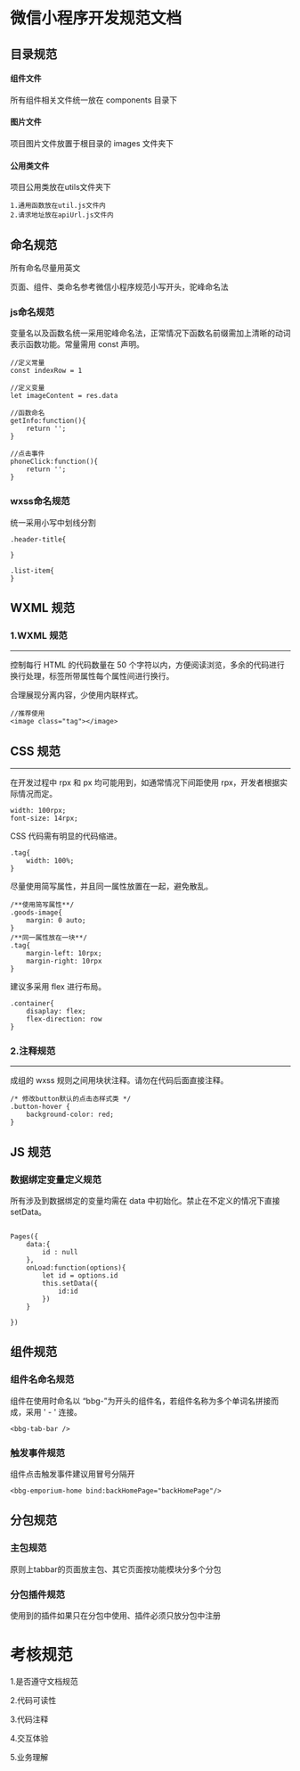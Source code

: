 # 微信小程序开发规范文档


## 目录规范

#### 组件文件

所有组件相关文件统一放在 components 目录下

#### 图片文件

项目图片文件放置于根目录的 images 文件夹下

#### 公用类文件
项目公用类放在utils文件夹下

```
1.通用函数放在util.js文件内
2.请求地址放在apiUrl.js文件内
```

## 命名规范
所有命名尽量用英文

页面、组件、类命名参考微信小程序规范小写开头，驼峰命名法

### js命名规范
变量名以及函数名统一采用驼峰命名法，正常情况下函数名前缀需加上清晰的动词表示函数功能。常量需用 const 声明。

```
//定义常量
const indexRow = 1

//定义变量
let imageContent = res.data

//函数命名
getInfo:function(){
	return '';
}

//点击事件
phoneClick:function(){
	return '';
}
```

### wxss命名规范
统一采用小写中划线分割

```
.header-title{

}

.list-item{
}

```


## WXML 规范

### 1.WXML 规范

---


控制每行 HTML 的代码数量在 50 个字符以内，方便阅读浏览，多余的代码进行换行处理，标签所带属性每个属性间进行换行。


合理展现分离内容，少使用内联样式。

```
//推荐使用
<image class="tag"></image>
```


## CSS 规范
---

在开发过程中 rpx 和 px 均可能用到，如通常情况下间距使用 rpx，开发者根据实际情况而定。

```
width: 100rpx;
font-size: 14rpx;
```

CSS 代码需有明显的代码缩进。

```
.tag{
	width: 100%;
}
```

尽量使用简写属性，并且同一属性放置在一起，避免散乱。

```
/**使用简写属性**/
.goods-image{
	margin: 0 auto;
}
/**同一属性放在一块**/
.tag{
	margin-left: 10rpx;
	margin-right: 10rpx
}
```
建议多采用 flex 进行布局。

```
.container{
	disaplay: flex;
	flex-direction: row
}
```

### 2.注释规范

---

成组的 wxss 规则之间用块状注释。请勿在代码后面直接注释。

```
/* 修改button默认的点击态样式类 */
.button-hover {
	background-color: red;
}
```

## JS 规范

### 数据绑定变量定义规范

所有涉及到数据绑定的变量均需在 data 中初始化。禁止在不定义的情况下直接 setData。

```

Pages({
	data:{
		id : null
	},
	onLoad:function(options){
		let id = options.id
		this.setData({
			id:id
		})
	}

})
```

## 组件规范

### 组件名命名规范

组件在使用时命名以 “bbg-”为开头的组件名，若组件名称为多个单词名拼接而成，采用 ' - ' 连接。

```
<bbg-tab-bar />
```

### 触发事件规范

组件点击触发事件建议用冒号分隔开

```
<bbg-emporium-home bind:backHomePage="backHomePage"/>
```

## 分包规范

### 主包规范

原则上tabbar的页面放主包、其它页面按功能模块分多个分包

### 分包插件规范

使用到的插件如果只在分包中使用、插件必须只放分包中注册




# 考核规范
1.是否遵守文档规范

2.代码可读性

3.代码注释

4.交互体验

5.业务理解

